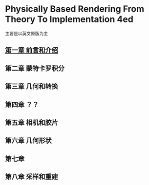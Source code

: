 # Physically Based Rendering From Theory To Implementation 4ed

主要是以英文原版为主

## [第一章 前言和介绍](chapter1/chapter1.md)

## 第二章 蒙特卡罗积分

## 第三章 几何和转换

## 第四章 ？？

## 第五章 相机和胶片

## 第六章 几何形状

## 第七章

## 第八章 采样和重建